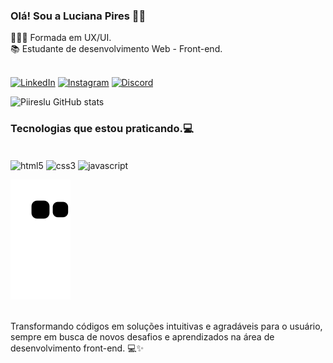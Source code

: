 
### Olá! Sou a Luciana Pires ✌🏾
<div>
👩🏾‍🎓 Formada em UX/UI.<br/>
📚 Estudante de desenvolvimento Web - Front-end.<br/>
</div><br/>

[![LinkedIn](https://img.shields.io/badge/LinkedIn-0077B5?style=for-the-badge&logo=linkedin&logoColor=white)](https://www.linkedin.com/in/-lucianapires)
[![Instagram](https://img.shields.io/badge/Instagram-E4405F?style=for-the-badge&logo=instagram&logoColor=white)](https://www.instagram.com/piireslu/)
[![Discord](https://img.shields.io/badge/Discord-7289DA?style=for-the-badge&logo=discord&logoColor=white)](https://discord.com/channels/piireslu#9988)

![Piireslu GitHub stats](https://github-readme-stats.vercel.app/api?username=piireslu&show_icons=true&theme=radical)

### Tecnologias que estou praticando.💻

<div style="display: inline_block"><br/>
 <img align="center" alt="html5" src="https://img.shields.io/badge/HTML5-E34F26?style=for-the-badge&logo=html5&logoColor=white"/>
<img align="center" alt="css3" src="https://img.shields.io/badge/CSS3-1572B6?style=for-the-badge&logo=css3&logoColor=white"/>
<img align="center" alt="javascript" src="https://img.shields.io/badge/JavaScript-F7DF1E?style=for-the-badge&logo=javascript&logoColor=black"/>



![Snake animation](https://github.com/rafaballerini/rafaballerini/blob/output/github-contribution-grid-snake.svg)
</div><br/>
Transformando códigos em soluções intuitivas e agradáveis para o usuário, sempre em busca de novos desafios e aprendizados na área de desenvolvimento front-end. 💻✨
